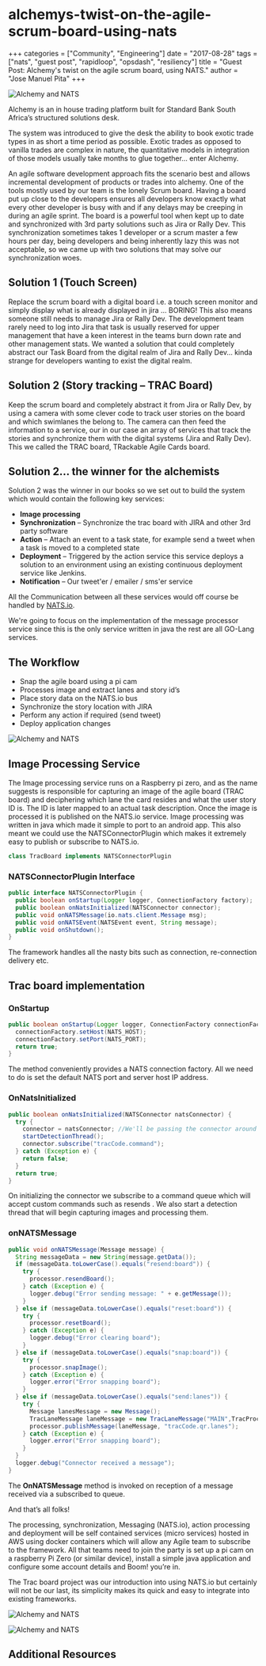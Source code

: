 # alchemys-twist-on-the-agile-scrum-board-using-nats

+++ categories = \["Community", "Engineering"\] date = "2017-08-28" tags = \["nats", "guest post", "rapidloop", "opsdash", "resiliency"\] title = "Guest Post: Alchemy's twist on the agile scrum board, using NATS." author = "Jose Manuel Pita" +++

![Alchemy and NATS](https://github.com/nats-io/nats-site/tree/c42c46a7c6b8669e66e28419887d2f8dd29aa502/img/blog/alchemys-twist-on-the-agile-scrum-board-using-nats/02.jpg)

Alchemy is an in house trading platform built for Standard Bank South Africa’s structured solutions desk.

The system was introduced to give the desk the ability to book exotic trade types in as short a time period as possible. Exotic trades as opposed to vanilla trades are complex in nature, the quantitative models in integration of those models usually take months to glue together… enter Alchemy.

An agile software development approach fits the scenario best and allows incremental development of products or trades into alchemy. One of the tools mostly used by our team is the lonely Scrum board. Having a board put up close to the developers ensures all developers know exactly what every other developer is busy with and if any delays may be creeping in during an agile sprint. The board is a powerful tool when kept up to date and synchronized with 3rd party solutions such as Jira or Rally Dev. This synchronization sometimes takes 1 developer or a scrum master a few hours per day, being developers and being inherently lazy this was not acceptable, so we came up with two solutions that may solve our synchronization woes.

## Solution 1 \(Touch Screen\)

Replace the scrum board with a digital board i.e. a touch screen monitor and simply display what is already displayed in jira … BORING! This also means someone still needs to manage Jira or Rally Dev. The development team rarely need to log into Jira that task is usually reserved for upper management that have a keen interest in the teams burn down rate and other management stats. We wanted a solution that could completely abstract our Task Board from the digital realm of Jira and Rally Dev… kinda strange for developers wanting to exist the digital realm.

## Solution 2 \(Story tracking – TRAC Board\)

Keep the scrum board and completely abstract it from Jira or Rally Dev, by using a camera with some clever code to track user stories on the board and which swimlanes the belong to. The camera can then feed the information to a service, our in our case an array of services that track the stories and synchronize them with the digital systems \(Jira and Rally Dev\). This we called the TRAC board, TRackable Agile Cards board.

## Solution 2... the winner for the alchemists

Solution 2 was the winner in our books so we set out to build the system which would contain the following key services:

* **Image processing**
* **Synchronization** – Synchronize the trac board with JIRA and other 3rd party software
* **Action** – Attach an event to a task state, for example send a tweet when a task is moved to a completed state
* **Deployment** – Triggered by the action service this service deploys a solution to an environment using an existing continuous deployment service like Jenkins.
* **Notification** – Our tweet'er / emailer / sms'er service

All the Communication between all these services would off course be handled by [NATS.io](https://www.nats.io).

We're going to focus on the implementation of the message processor service since this is the only service written in java the rest are all GO-Lang services.

## The Workflow

* Snap the agile board using a pi cam
* Processes image and extract lanes and story id’s
* Place story data on the NATS.io bus
* Synchronize the story location with JIRA
* Perform any action if required \(send tweet\)
* Deploy application changes

![Alchemy and NATS](https://github.com/nats-io/nats-site/tree/c42c46a7c6b8669e66e28419887d2f8dd29aa502/img/blog/alchemys-twist-on-the-agile-scrum-board-using-nats/03.jpg)

## Image Processing Service

The Image processing service runs on a Raspberry pi zero, and as the name suggests is responsible for capturing an image of the agile board \(TRAC board\) and deciphering which lane the card resides and what the user story ID is. The ID is later mapped to an actual task description. Once the image is processed it is published on the NATS.io service. Image processing was written in java which made it simple to port to an android app. This also meant we could use the NATSConnectorPlugin which makes it extremely easy to publish or subscribe to NATS.io.

```java
class TracBoard implements NATSConnectorPlugin
```

### NATSConnectorPlugin Interface

```java
public interface NATSConnectorPlugin {
  public boolean onStartup(Logger logger, ConnectionFactory factory);
  public boolean onNatsInitialized(NATSConnector connector);
  public void onNATSMessage(io.nats.client.Message msg);
  public void onNATSEvent(NATSEvent event, String message);
  public void onShutdown();
}
```

The framework handles all the nasty bits such as connection, re-connection delivery etc.

## Trac board implementation

### OnStartup

```java
public boolean onStartup(Logger logger, ConnectionFactory connectionFactory) {
  connectionFactory.setHost(NATS_HOST);
  connectionFactory.setPort(NATS_PORT);
  return true;
}
```

The method conveniently provides a NATS connection factory. All we need to do is set the default NATS port and server host IP address.

### OnNatsInitialized

```java
public boolean onNatsInitialized(NATSConnector natsConnector) {
  try {
    connector = natsConnector; //We'll be passing the connector around
    startDetectionThread();
    connector.subscribe("tracCode.command");
  } catch (Exception e) {
    return false;
  }
  return true;
}
```

On initializing the connector we subscribe to a command queue which will accept custom commands such as resends . We also start a detection thread that will begin capturing images and processing them.

### onNATSMessage

```java
public void onNATSMessage(Message message) {
  String messageData = new String(message.getData());
  if (messageData.toLowerCase().equals("resend:board")) {
    try {
      processor.resendBoard();
    } catch (Exception e) {
      logger.debug("Error sending message: " + e.getMessage());
    }
  } else if (messageData.toLowerCase().equals("reset:board")) {
    try {
      processor.resetBoard();
    } catch (Exception e) {
      logger.debug("Error clearing board");
    }
  } else if (messageData.toLowerCase().equals("snap:board")) {
    try {
      processor.snapImage();
    } catch (Exception e) {
      logger.error("Error snapping board");
    }
  } else if (messageData.toLowerCase().equals("send:lanes")) {
    try {
      Message lanesMessage = new Message();
      TracLaneMessage laneMessage = new TracLaneMessage("MAIN",TracProcessor.TEAM_NAME, new Date(), getTracLanes());
      processor.publishMessage(laneMessage, "tracCode.qr.lanes");
    } catch (Exception e) {
      logger.error("Error snapping board");
    }
  }
  logger.debug("Connector received a message");
}
```

The **OnNATSMessage** method is invoked on reception of a message received via a subscribed to queue.

And that’s all folks!

The processing, synchronization, Messaging \(NATS.io\), action processing and deployment will be self contained services \(micro services\) hosted in AWS using docker containers which will allow any Agile team to subscribe to the framework. All that teams need to join the party is set up a pi cam on a raspberry Pi Zero \(or similar device\), install a simple java application and configure some account details and Boom! you’re in.

The Trac board project was our introduction into using NATS.io but certainly will not be our last, its simplicity makes its quick and easy to integrate into existing frameworks.

![Alchemy and NATS](https://github.com/nats-io/nats-site/tree/c42c46a7c6b8669e66e28419887d2f8dd29aa502/img/blog/alchemys-twist-on-the-agile-scrum-board-using-nats/01.jpg)

![Alchemy and NATS](https://github.com/nats-io/nats-site/tree/c42c46a7c6b8669e66e28419887d2f8dd29aa502/img/blog/alchemys-twist-on-the-agile-scrum-board-using-nats/04.jpg)

## Additional Resources

